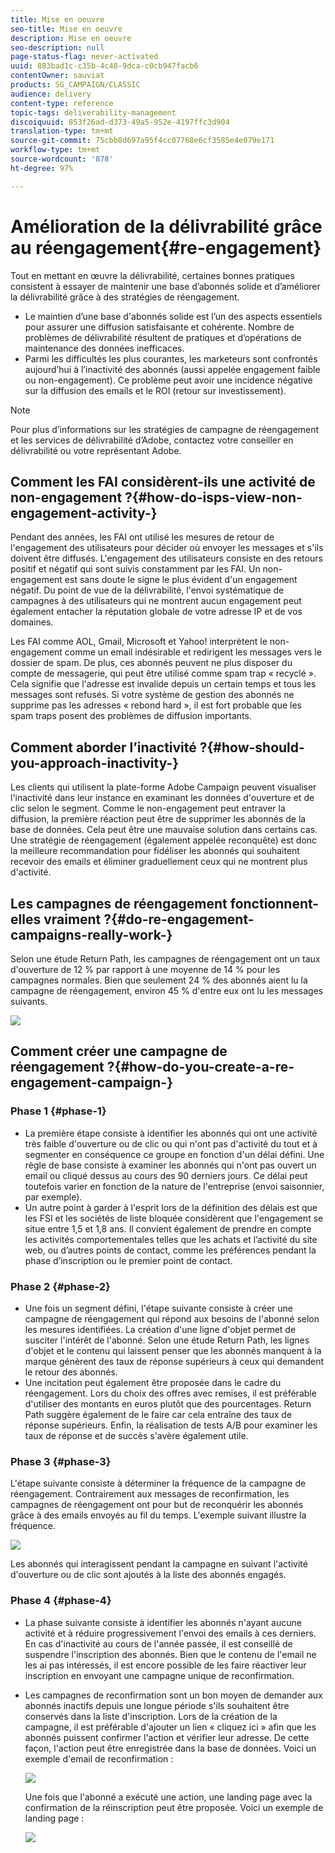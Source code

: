 ```yaml
---
title: Mise en oeuvre
seo-title: Mise en oeuvre
description: Mise en oeuvre
seo-description: null
page-status-flag: never-activated
uuid: 883bad1c-c35b-4c48-9dca-c0cb947facb6
contentOwner: sauviat
products: SG_CAMPAIGN/CLASSIC
audience: delivery
content-type: reference
topic-tags: deliverability-management
discoiquuid: 853f26ad-d373-49a5-952e-4197ffc3d904
translation-type: tm+mt
source-git-commit: 75cbb8d697a95f4cc07768e6cf3585e4e079e171
workflow-type: tm+mt
source-wordcount: '878'
ht-degree: 97%

---
```



# Amélioration de la délivrabilité grâce au réengagement{#re-engagement}

Tout en mettant en œuvre la délivrabilité, certaines bonnes pratiques consistent à essayer de maintenir une base d’abonnés solide et d’améliorer la délivrabilité grâce à des stratégies de réengagement.

* Le maintien d’une base d&#39;abonnés solide est l’un des aspects essentiels pour assurer une diffusion satisfaisante et cohérente. Nombre de problèmes de délivrabilité résultent de pratiques et d’opérations de maintenance des données inefficaces.
* Parmi les difficultés les plus courantes, les marketeurs sont confrontés aujourd’hui à l’inactivité des abonnés (aussi appelée engagement faible ou non-engagement). Ce problème peut avoir une incidence négative sur la diffusion des emails et le ROI (retour sur investissement).

>[!NOTE]
>
>Pour plus d’informations sur les stratégies de campagne de réengagement et les services de délivrabilité d’Adobe, contactez votre conseiller en délivrabilité ou votre représentant Adobe.

## Comment les FAI considèrent-ils une activité de non-engagement ?{#how-do-isps-view-non-engagement-activity-}

Pendant des années, les FAI ont utilisé les mesures de retour de l&#39;engagement des utilisateurs pour décider où envoyer les messages et s&#39;ils doivent être diffusés. L&#39;engagement des utilisateurs consiste en des retours positif et négatif qui sont suivis constamment par les FAI. Un non-engagement est sans doute le signe le plus évident d&#39;un engagement négatif. Du point de vue de la délivrabilité, l&#39;envoi systématique de campagnes à des utilisateurs qui ne montrent aucun engagement peut également entacher la réputation globale de votre adresse IP et de vos domaines.

Les FAI comme AOL, Gmail, Microsoft et Yahoo! interprètent le non-engagement comme un email indésirable et redirigent les messages vers le dossier de spam. De plus, ces abonnés peuvent ne plus disposer du compte de messagerie, qui peut être utilisé comme spam trap « recyclé ». Cela signifie que l&#39;adresse est invalide depuis un certain temps et tous les messages sont refusés. Si votre système de gestion des abonnés ne supprime pas les adresses « rebond hard », il est fort probable que les spam traps posent des problèmes de diffusion importants.

## Comment aborder l’inactivité ?{#how-should-you-approach-inactivity-}

Les clients qui utilisent la plate-forme Adobe Campaign peuvent visualiser l&#39;inactivité dans leur instance en examinant les données d&#39;ouverture et de clic selon le segment. Comme le non-engagement peut entraver la diffusion, la première réaction peut être de supprimer les abonnés de la base de données. Cela peut être une mauvaise solution dans certains cas. Une stratégie de réengagement (également appelée reconquête) est donc la meilleure recommandation pour fidéliser les abonnés qui souhaitent recevoir des emails et éliminer graduellement ceux qui ne montrent plus d&#39;activité.

## Les campagnes de réengagement fonctionnent-elles vraiment ?{#do-re-engagement-campaigns-really-work-}

Selon une étude Return Path, les campagnes de réengagement ont un taux d&#39;ouverture de 12 % par rapport à une moyenne de 14 % pour les campagnes normales. Bien que seulement 24 % des abonnés aient lu la campagne de réengagement, environ 45 % d&#39;entre eux ont lu les messages suivants.

![](assets/deliverability_implementation_1.png)

## Comment créer une campagne de réengagement ?{#how-do-you-create-a-re-engagement-campaign-}

### Phase 1 {#phase-1}

* La première étape consiste à identifier les abonnés qui ont une activité très faible d&#39;ouverture ou de clic ou qui n&#39;ont pas d&#39;activité du tout et à segmenter en conséquence ce groupe en fonction d&#39;un délai défini. Une règle de base consiste à examiner les abonnés qui n&#39;ont pas ouvert un email ou cliqué dessus au cours des 90 derniers jours. Ce délai peut toutefois varier en fonction de la nature de l&#39;entreprise (envoi saisonnier, par exemple).
* Un autre point à garder à l&#39;esprit lors de la définition des délais est que les FSI et les sociétés de liste bloquée considèrent que l&#39;engagement se situe entre 1,5 et 1,8 ans. Il convient également de prendre en compte les activités comportementales telles que les achats et l’activité du site web, ou d’autres points de contact, comme les préférences pendant la phase d’inscription ou le premier point de contact.

### Phase 2 {#phase-2}

* Une fois un segment défini, l&#39;étape suivante consiste à créer une campagne de réengagement qui répond aux besoins de l&#39;abonné selon les mesures identifiées. La création d&#39;une ligne d&#39;objet permet de susciter l&#39;intérêt de l&#39;abonné. Selon une étude Return Path, les lignes d&#39;objet et le contenu qui laissent penser que les abonnés manquent à la marque génèrent des taux de réponse supérieurs à ceux qui demandent le retour des abonnés.
* Une incitation peut également être proposée dans le cadre du réengagement. Lors du choix des offres avec remises, il est préférable d&#39;utiliser des montants en euros plutôt que des pourcentages. Return Path suggère également de le faire car cela entraîne des taux de réponse supérieurs. Enfin, la réalisation de tests A/B pour examiner les taux de réponse et de succès s&#39;avère également utile.

### Phase 3 {#phase-3}

L&#39;étape suivante consiste à déterminer la fréquence de la campagne de réengagement. Contrairement aux messages de reconfirmation, les campagnes de réengagement ont pour but de reconquérir les abonnés grâce à des emails envoyés au fil du temps. L&#39;exemple suivant illustre la fréquence.

![](assets/deliverability_implementation_2.png)

Les abonnés qui interagissent pendant la campagne en suivant l&#39;activité d&#39;ouverture ou de clic sont ajoutés à la liste des abonnés engagés.

### Phase 4 {#phase-4}

* La phase suivante consiste à identifier les abonnés n&#39;ayant aucune activité et à réduire progressivement l&#39;envoi des emails à ces derniers. En cas d&#39;inactivité au cours de l&#39;année passée, il est conseillé de suspendre l&#39;inscription des abonnés. Bien que le contenu de l&#39;email ne les ai pas intéressés, il est encore possible de les faire réactiver leur inscription en envoyant une campagne unique de reconfirmation.
* Les campagnes de reconfirmation sont un bon moyen de demander aux abonnés inactifs depuis une longue période s&#39;ils souhaitent être conservés dans la liste d&#39;inscription. Lors de la création de la campagne, il est préférable d&#39;ajouter un lien « cliquez ici » afin que les abonnés puissent confirmer l&#39;action et vérifier leur adresse. De cette façon, l&#39;action peut être enregistrée dans la base de données. Voici un exemple d&#39;email de reconfirmation :

   ![](assets/deliverability_implementation_3.png)

   Une fois que l&#39;abonné a exécuté une action, une landing page avec la confirmation de la réinscription peut être proposée. Voici un exemple de landing page :

   ![](assets/deliverability_implementation_4.png)
